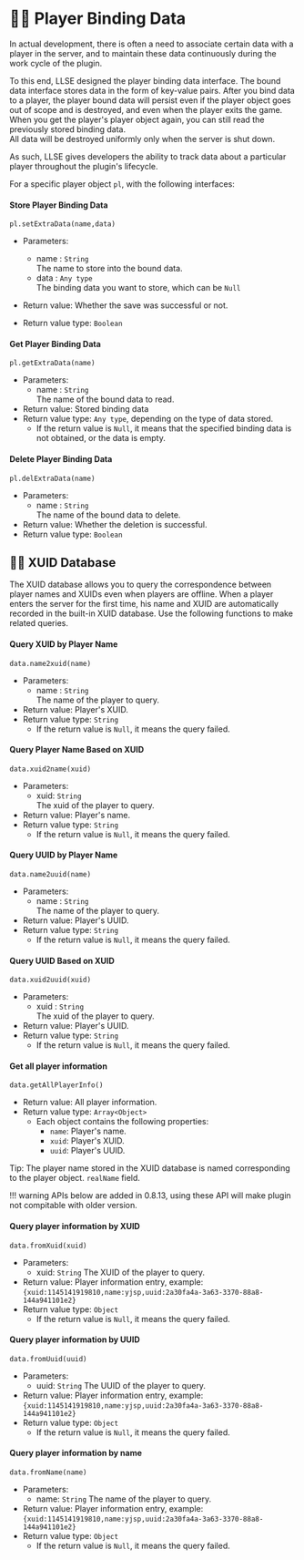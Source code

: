 # 🏃‍♂️ Player Binding Data

In actual development, there is often a need to associate certain data with a player in the server, and to maintain these data continuously during the work cycle of the plugin.  

To this end, LLSE designed the player binding data interface. The bound data interface stores data in the form of key-value pairs. 
After you bind data to a player, the player bound data will persist even if the player object goes out of scope and is destroyed, and even when the player exits the game. When you get the player's player object again, you can still read the previously stored binding data.  
All data will be destroyed uniformly only when the server is shut down.

As such, LLSE gives developers the ability to track data about a particular player throughout the plugin's lifecycle.  

For a specific player object `pl`, with the following interfaces:

#### Store Player Binding Data 

`pl.setExtraData(name,data)`

- Parameters: 
  - name : `String`  
    The name to store into the bound data.
  - data : `Any type`  
    The binding data you want to store, which can be `Null`

- Return value: Whether the save was successful or not.
- Return value type: `Boolean` 

#### Get Player Binding Data

`pl.getExtraData(name)`

- Parameters: 
  - name : `String`  
    The name of the bound data to read.
- Return value: Stored binding data
- Return value type: `Any type`, depending on the type of data stored.
  -  If the return value is `Null`, it means that the specified binding data is not obtained, or the data is empty.

#### Delete Player Binding Data

`pl.delExtraData(name)`

- Parameters: 
  - name : `String`  
    The name of the bound data to delete.
- Return value: Whether the deletion is successful.
- Return value type: `Boolean`

## 👨‍💻 XUID Database

The XUID database allows you to query the correspondence between player names and XUIDs even when players are offline.
When a player enters the server for the first time, his name and XUID are automatically recorded in the built-in XUID database. Use the following functions to make related queries.

#### Query XUID by Player Name

`data.name2xuid(name)`

- Parameters: 
  - name : `String`  
    The name of the player to query.
- Return value: Player's XUID.
- Return value type: `String`
  - If the return value is `Null`, it means the query failed.

#### Query Player Name Based on XUID

`data.xuid2name(xuid)`

- Parameters: 
  - xuid: `String`  
    The xuid of the player to query.
- Return value: Player's name.
- Return value type: `String`
  - If the return value is `Null`, it means the query failed.

#### Query UUID by Player Name

`data.name2uuid(name)`

- Parameters: 
  - name : `String`  
    The name of the player to query.
- Return value: Player's UUID.
- Return value type: `String`
  - If the return value is `Null`, it means the query failed.

#### Query UUID Based on XUID

`data.xuid2uuid(xuid)`

- Parameters: 
  - xuid : `String`  
    The xuid of the player to query.
- Return value: Player's UUID.
- Return value type: `String`
  - If the return value is `Null`, it means the query failed.

#### Get all player information

`data.getAllPlayerInfo()`

- Return value: All player information.
- Return value type: `Array<Object>`
  - Each object contains the following properties:
    - `name`: Player's name.
    - `xuid`: Player's XUID.
    - `uuid`: Player's UUID.

Tip: The player name stored in the XUID database is named corresponding to the player object. `realName` field.

!!! warning
    APIs below are added in 0.8.13, using these API will make plugin not compitable with older version.
#### Query player information by XUID

`data.fromXuid(xuid)`

- Parameters:
  - xuid: `String`
    The XUID of the player to query.
- Return value: Player information entry, example: `{xuid:1145141919810,name:yjsp,uuid:2a30fa4a-3a63-3370-88a8-144a941101e2}`
- Return value type: `Object`
  - If the return value is `Null`, it means the query failed.

#### Query player information by UUID

`data.fromUuid(uuid)`

- Parameters:
  - uuid: `String`
    The UUID of the player to query.
- Return value: Player information entry, example: `{xuid:1145141919810,name:yjsp,uuid:2a30fa4a-3a63-3370-88a8-144a941101e2}`
- Return value type: `Object`
  - If the return value is `Null`, it means the query failed.

#### Query player information by name

`data.fromName(name)`

- Parameters:
  - name: `String`
    The name of the player to query.
- Return value: Player information entry, example: `{xuid:1145141919810,name:yjsp,uuid:2a30fa4a-3a63-3370-88a8-144a941101e2}`
- Return value type: `Object`
  - If the return value is `Null`, it means the query failed.
